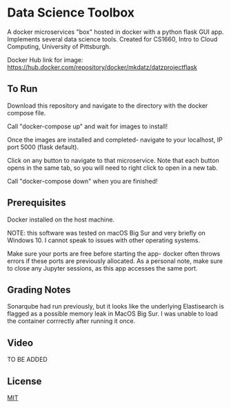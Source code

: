 # Data Science Toolbox

A docker microservices "box" hosted in docker with a python flask GUI app. Implements several data science tools. Created for CS1660, Intro to Cloud Computing, University of Pittsburgh.

Docker Hub link for image: https://hub.docker.com/repository/docker/mkdatz/datzprojectflask

## To Run

Download this repository and navigate to the directory with the docker compose file. 

Call "docker-compose up" and wait for images to install!

Once the images are installed and completed- navigate to your localhost, IP port 5000 (flask default).

Click on any button to navigate to that microservice. Note that each button opens in the same tab, so you will need to right click to open in a new tab.

Call "docker-compose down" when you are finished!

## Prerequisites

Docker installed on the host machine.

NOTE: this software was tested on macOS Big Sur and very briefly on Windows 10. I cannot speak to issues with other operating systems.

Make sure your ports are free before starting the app- docker often throws errors if these ports are previously allocated. As a personal note, make sure to close any Jupyter sessions, as this app accesses the same port.

## Grading Notes

Sonarqube had run previously, but it looks like the underlying Elastisearch is flagged as a possible memory leak in MacOS Big Sur. I was unable to load the container corrrectly after running it once.

## Video

TO BE ADDED


## License
[MIT](https://choosealicense.com/licenses/mit/)
